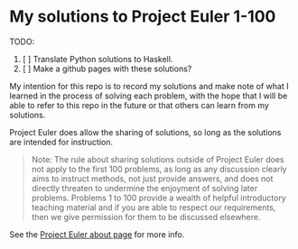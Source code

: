 # My solutions to Project Euler 1-100

TODO:
1. [ ] Translate Python solutions to Haskell.
2. [ ] Make a github pages with these solutions?

My intention for this repo is to record my solutions and make note of
what I learned in the process of solving each problem, with the hope that I
will be able to refer to this repo in the future or that others can learn from
my solutions.

Project Euler does allow the sharing of solutions, so long as the solutions are intended for
instruction.

> Note: The rule about sharing solutions outside of Project Euler does not apply to the first
> 100 problems, as long as any discussion clearly aims to instruct methods, not just provide answers,
> and does not directly threaten to undermine the enjoyment of solving later problems.
> Problems 1 to 100 provide a wealth of helpful introductory teaching material and if you are
> able to respect our requirements, then we give permission for them to be discussed elsewhere.

See the [Project Euler about page](projecteuler.net/about) for more info.


